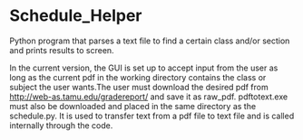 # Schedule_Helper
Python program that parses a text file to find a certain class and/or section and prints results to screen.


In the current version, the GUI is set up to accept input from the user as long as the current pdf in the working directory contains the class or subject the user wants.The user must download the desired pdf from http://web-as.tamu.edu/gradereport/ and save it as raw_pdf. pdftotext.exe must also be downloaded and placed in the same directory as the schedule.py. It is used to transfer text from a pdf file to text file and is called internally through the code.
